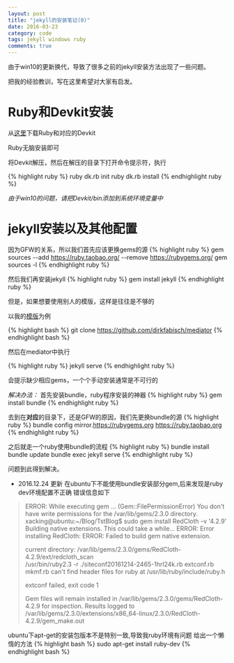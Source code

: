 ```yaml
---
layout: post
title: "jekyll的安装笔记(0)"
date: 2016-03-23
category: code
tags: jekyll windows ruby
comments: true
---
```

由于win10的更新换代，导致了很多之前的jekyll安装方法出现了一些问题。

把我的经验教训，写在这里希望对大家有启发。

# Ruby和Devkit安装

从[这里](http://rubyinstaller.org/downloads/)下载Ruby和对应的Devkit

Ruby无脑安装即可

将Devkit解压，然后在解压的目录下打开命令提示符，执行

{% highlight ruby %}
ruby dk.rb init
ruby dk.rb install
{% endhighlight ruby %}

_由于win10的问题，请把Devkit/bin添加到系统环境变量中_

# jekyll安装以及其他配置

因为GFW的关系，所以我们首先应该更换gems的源
{% highlight ruby %}
gem sources --add https://ruby.taobao.org/ --remove https://rubygems.org/
gem sources -l
{% endhighlight ruby %}

然后我们再安装jekyll
{% highlight ruby %}
gem install jekyll
{% endhighlight ruby %}

但是，如果想要使用别人的模版，这样是往往是不够的

以我的[模版](https://github.com/dirkfabisch/mediator)为例

{% highlight bash %}
git clone https://github.com/dirkfabisch/mediator
{% endhighlight bash %}

然后在mediator中执行

{% highlight ruby %}
jekyll serve
{% endhighlight ruby %}

会提示缺少相应gems，一个个手动安装通常是不可行的

_解决办法：_
首先安装bundle，ruby程序安装的神器
{% highlight ruby %}
gem install bundle
{% endhighlight ruby %}


去到在**对应**的目录下，还是GFW的原因，我们先更换bundle的源
{% highlight ruby %}
bundle config mirror.https://rubygems.org https://ruby.taobao.org
{% endhighlight ruby %}

之后就走一个ruby使用bundle的流程
{% highlight ruby %}
bundle install
bundle update
bundle exec jekyll serve
{% endhighlight ruby %}

问题到此得到解决。

* 2016.12.24 更新
在ubuntu下不能使用bundle安装部分gem,后来发现是ruby dev环境配置不正确
错误信息如下

> ERROR:  While executing gem ... (Gem::FilePermissionError)
> 	You don't have write permissions for the /var/lib/gems/2.3.0 directory.
> xacking@ubuntu:~/Blog/TstBlog$ sudo gem install RedCloth -v '4.2.9'
> Building native extensions.  This could take a while...
> ERROR:  Error installing RedCloth:
>  	ERROR: Failed to build gem native extension.
>
> current directory: /var/lib/gems/2.3.0/gems/RedCloth-4.2.9/ext/redcloth_scan  
> /usr/bin/ruby2.3 -r ./siteconf20161214-2465-1hrl24k.rb extconf.rb
> mkmf.rb can't find header files for ruby at /usr/lib/ruby/include/ruby.h
>
> extconf failed, exit code 1
>
> Gem files will remain installed in /var/lib/gems/2.3.0/gems/RedCloth-4.2.9 for inspection.
> Results logged to /var/lib/gems/2.3.0/extensions/x86\_64-linux/2.3.0/RedCloth-4.2.9/gem_make.out


ubuntu下apt-get的安装包版本不是特别一致,导致我ruby环境有问题
给出一个懒惰的方法
{% highlight bash %}
sudo apt-get install ruby-dev
{% endhighlight bash %}
